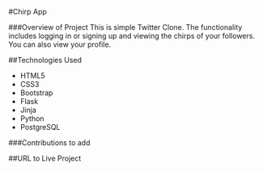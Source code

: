 #Chirp App

###Overview of Project
This is simple Twitter Clone. The functionality includes logging in or signing up and viewing the chirps of your followers. You can also view your profile.

##Technologies Used
* HTML5
* CSS3
* Bootstrap
* Flask
* Jinja
* Python
* PostgreSQL

###Contributions to add


##URL to Live Project
